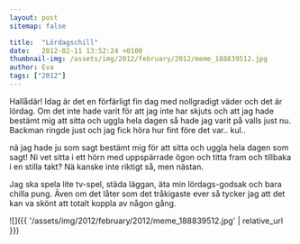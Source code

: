 ```yaml
---
layout: post
sitemap: false

title:  "Lördagschill"
date:   2012-02-11 13:52:24 +0100
thumbnail-img: /assets/img/2012/february/2012/meme_188839512.jpg
author: Eva
tags: ["2012"]
---
```


Hallådär! Idag är det en förfärligt fin dag med nollgradigt väder och det är lördag. Om det inte hade varit för att jag inte har skjuts och att jag hade bestämt mig att sitta och uggla hela dagen så hade jag varit på valls just nu. Backman ringde just och jag fick höra hur fint före det var.. kul..






nä jag hade ju som sagt bestämt mig för att sitta och uggla hela dagen som sagt! Ni vet sitta i ett hörn med uppspärrade ögon och titta fram och tillbaka i en stilla takt? Nä kanske inte riktigt så, men nästan. 

Jag ska spela lite tv-spel, städa läggan, äta min lördags-godsak och bara chilla pung. Även om det låter som det tråkigaste ever så tycker jag att det kan va skönt att totalt koppla av någon gång.

![]({{ '/assets/img/2012/february/2012/meme_188839512.jpg'  | relative_url }})


